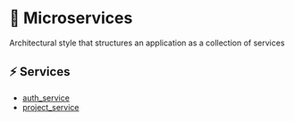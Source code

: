 # 🚀 Microservices
Architectural style that structures an application as a collection of services 

## ⚡ Services
- [auth_service](auth_service)
- [project_service](project_service)
